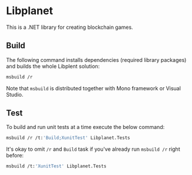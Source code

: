 Libplanet
=========

This is a .NET library for creating blockchain games.


Build
-----

The following command installs dependencies (required library packages) and
builds the whole Libplent solution:

~~~~~~~~ bash
msbuild /r
~~~~~~~~

Note that `msbuild` is distributed together with Mono framework or
Visual Studio.


Test
----

To build and run unit tests at a time execute the below command:

~~~~~~~~ bash
msbuild /r /t:'Build;XunitTest' Libplanet.Tests
~~~~~~~~

It's okay to omit `/r` and `Build` task if you've already run `msbuild /r`
right before:

~~~~~~~~ bash
msbuild /t:'XunitTest' Libplanet.Tests
~~~~~~~~
